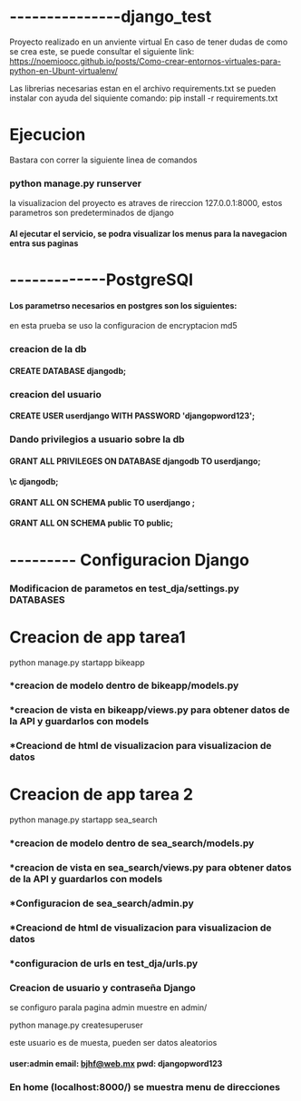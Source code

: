 # ---------------django_test
Proyecto realizado en un anviente virtual
En caso de tener dudas de como se crea este, se puede consultar el siguiente link: https://noemioocc.github.io/posts/Como-crear-entornos-virtuales-para-python-en-Ubunt-virtualenv/

Las librerias necesarias estan en el archivo requirements.txt se pueden instalar con ayuda del siquiente comando:
pip install -r requirements.txt 


# Ejecucion
Bastara con correr la siguiente linea de comandos
### python manage.py runserver

la visualizacion del proyecto es atraves de rireccion 127.0.0.1:8000, estos parametros son predeterminados de django
#### Al ejecutar el servicio, se podra visualizar los menus para la navegacion entra sus paginas

# -------------PostgreSQl
#### Los parametrso necesarios en postgres son los siguientes:
en esta prueba se uso la configuracion de encryptacion md5
### creacion de la db
#### CREATE DATABASE djangodb;

### creacion del usuario
#### CREATE USER userdjango WITH PASSWORD 'djangopword123';

### Dando privilegios a usuario sobre la db
#### GRANT ALL PRIVILEGES ON DATABASE djangodb TO userdjango;
#### \c djangodb;
#### GRANT ALL ON SCHEMA public TO userdjango ;
#### GRANT ALL ON SCHEMA public TO public;

# --------- Configuracion Django

### Modificacion de parametos en test_dja/settings.py DATABASES

# Creacion de app  tarea1 
python manage.py startapp bikeapp

### *creacion de modelo dentro de bikeapp/models.py
### *creacion de vista en bikeapp/views.py para obtener datos de la API y guardarlos con models
### *Creaciond de html de visualizacion para visualizacion de datos


# Creacion de app  tarea 2 
python manage.py startapp sea_search

### *creacion de modelo dentro de sea_search/models.py
### *creacion de vista en sea_search/views.py para obtener datos de la API y guardarlos con models
### *Configuracion de sea_search/admin.py
### *Creaciond de html de visualizacion para visualizacion de datos
### *configuracion de urls en test_dja/urls.py

### Creacion de  usuario y contraseña Django
se configuro parala pagina admin muestre en admin/

python manage.py createsuperuser

este usuario es de muesta, pueden ser datos aleatorios
#### user:admin email: bjhf@web.mx pwd: djangopword123

### En home (localhost:8000/) se muestra menu de direcciones